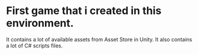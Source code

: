# First game that i created in this environment.
 It contains a lot of available assets from Asset Store in Unity.
 It also contains a lot of C# scripts files.
